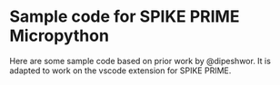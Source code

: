 # Sample code for SPIKE PRIME Micropython

Here are some sample code based on prior work by @dipeshwor. It is adapted to work on the vscode extension for SPIKE PRIME.
